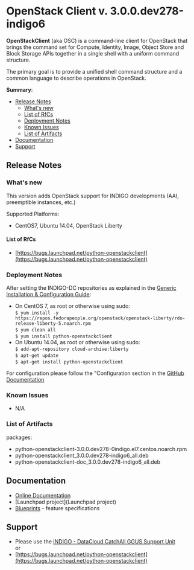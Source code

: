 # OpenStack Client v. 3.0.0.dev278-indigo6


**OpenStackClient** (aka OSC) is a command-line client for OpenStack that brings the command set for Compute, Identity, Image, Object Store and Block Storage APIs together in a single shell with a uniform command structure.

The primary goal is to provide a unified shell command structure and a common language to describe operations in OpenStack.

**Summary**:
* [Release Notes](#id1)
  * [What's new](#id2)
  * [List of RfCs](#id3)
  * [Deployment Notes](#id4)
  * [Known Issues](#id5)
  * [List of Artifacts](#id7)
* [Documentation](#id6)
* [Support](#id8)


<a id="id1"></a>
## Release Notes


<a id="id2"></a>
### What's new

This version adds OpenStack support for INDIGO developments (AAI, preemptible instances, etc.)

Supported Platforms:
* CentOS7, Ubuntu 14.04, OpenStack Liberty


<a id="id3"></a>
#### List of RfCs 

* [https://bugs.launchpad.net/python-openstackclient](https://bugs.launchpad.net/python-openstackclient)

<a id="id4"></a>
### Deployment Notes

After setting the INDIGO-DC repositories as explained in the [Generic Installation & Configuration Guide](../generic_installation_and_configuration_guide_1.md):
* On CentOS 7, as root or otherwise using sudo:<br>
  ```$ yum install -y https://repos.fedorapeople.org/openstack/openstack-liberty/rdo-release-liberty-5.noarch.rpm```<br>
  ```$ yum clean all```<br>
  ```$ yum install python-openstackclient```
* On Ubuntu 14.04, as root or otherwise using sudo:<br>
  ```$ add-apt-repository cloud-archive:liberty```<br>
  ```$ apt-get update```<br>
  ```$ apt-get install python-openstackclient```


For configuration please follow the "Configuration section in the [GitHub Documentation](https://github.com/indigo-dc/python-openstackclient/blob/3.0.0.dev278/README.rst)

<a id="id5"></a>
### Known Issues

* N/A


<a id="id7"></a>
### List of Artifacts

packages:
* python-openstackclient-3.0.0.dev278-0indigo.el7.centos.noarch.rpm
* python-openstackclient_3.0.0.dev278-indigo6_all.deb
* python-openstackclient-doc_3.0.0.dev278-indigo6_all.deb

<a id="id6"></a>
## Documentation

* [Online Documentation](http://docs.openstack.org/developer/python-openstackclient/)
* [Launchpad project](Launchpad project) 
* [Blueprints](https://blueprints.launchpad.net/python-openstackclient) - feature specifications

<a id="id8"></a>
## Support

* Please use the [INDIGO - DataCloud CatchAll GGUS Support Unit](https://wiki.egi.eu/wiki/GGUS:INDIGO_DataCloud_Catch-all_FAQ)<br>
or
* [https://bugs.launchpad.net/python-openstackclient](https://bugs.launchpad.net/python-openstackclient)
